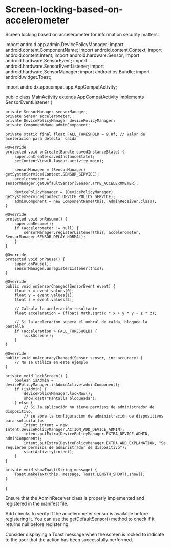 # Screen-locking-based-on-accelerometer
Screen locking based on accelerometer for information security matters.

import android.app.admin.DevicePolicyManager;
import android.content.ComponentName;
import android.content.Context;
import android.content.Intent;
import android.hardware.Sensor;
import android.hardware.SensorEvent;
import android.hardware.SensorEventListener;
import android.hardware.SensorManager;
import android.os.Bundle;
import android.widget.Toast;

import androidx.appcompat.app.AppCompatActivity;

public class MainActivity extends AppCompatActivity implements SensorEventListener {

    private SensorManager sensorManager;
    private Sensor accelerometer;
    private DevicePolicyManager devicePolicyManager;
    private ComponentName adminComponent;

    private static final float FALL_THRESHOLD = 9.8f; // Valor de aceleración para detectar caída

    @Override
    protected void onCreate(Bundle savedInstanceState) {
        super.onCreate(savedInstanceState);
        setContentView(R.layout.activity_main);

        sensorManager = (SensorManager) getSystemService(Context.SENSOR_SERVICE);
        accelerometer = sensorManager.getDefaultSensor(Sensor.TYPE_ACCELEROMETER);

        devicePolicyManager = (DevicePolicyManager) getSystemService(Context.DEVICE_POLICY_SERVICE);
        adminComponent = new ComponentName(this, AdminReceiver.class);
    }

    @Override
    protected void onResume() {
        super.onResume();
        if (accelerometer != null) {
            sensorManager.registerListener(this, accelerometer, SensorManager.SENSOR_DELAY_NORMAL);
        }
    }

    @Override
    protected void onPause() {
        super.onPause();
        sensorManager.unregisterListener(this);
    }

    @Override
    public void onSensorChanged(SensorEvent event) {
        float x = event.values[0];
        float y = event.values[1];
        float z = event.values[2];

        // Calcula la aceleración resultante
        float acceleration = (float) Math.sqrt(x * x + y * y + z * z);

        // Si la aceleración supera el umbral de caída, bloquea la pantalla
        if (acceleration > FALL_THRESHOLD) {
            lockScreen();
        }
    }

    @Override
    public void onAccuracyChanged(Sensor sensor, int accuracy) {
        // No se utiliza en este ejemplo
    }

    private void lockScreen() {
        boolean isAdmin = devicePolicyManager.isAdminActive(adminComponent);
        if (isAdmin) {
            devicePolicyManager.lockNow();
            showToast("Pantalla bloqueada");
        } else {
            // Si la aplicación no tiene permisos de administrador de dispositivo,
            // se abre la configuración de administración de dispositivos para solicitarlos
            Intent intent = new Intent(DevicePolicyManager.ACTION_ADD_DEVICE_ADMIN);
            intent.putExtra(DevicePolicyManager.EXTRA_DEVICE_ADMIN, adminComponent);
            intent.putExtra(DevicePolicyManager.EXTRA_ADD_EXPLANATION, "Se requieren permisos de administrador de dispositivo");
            startActivity(intent);
        }
    }

    private void showToast(String message) {
        Toast.makeText(this, message, Toast.LENGTH_SHORT).show();
    }
}



Ensure that the AdminReceiver class is properly implemented and registered in the manifest file.

Add checks to verify if the accelerometer sensor is available before registering it. You can use the getDefaultSensor() method to check if it returns null before registering.

Consider displaying a Toast message when the screen is locked to indicate to the user that the action has been successfully performed.
